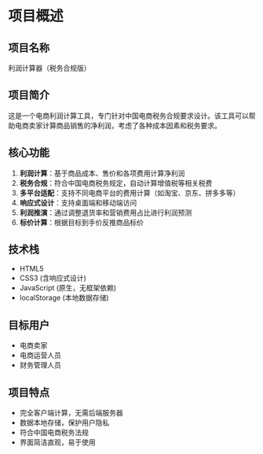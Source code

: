 # 项目概述

## 项目名称
利润计算器（税务合规版）

## 项目简介
这是一个电商利润计算工具，专门针对中国电商税务合规要求设计。该工具可以帮助电商卖家计算商品销售的净利润，考虑了各种成本因素和税务要求。

## 核心功能
1. **利润计算**：基于商品成本、售价和各项费用计算净利润
2. **税务合规**：符合中国电商税务规定，自动计算增值税等相关税费
3. **多平台适配**：支持不同电商平台的费用计算（如淘宝、京东、拼多多等）
4. **响应式设计**：支持桌面端和移动端访问
5. **利润推演**：通过调整退货率和营销费用占比进行利润预测
6. **标价计算**：根据目标到手价反推商品标价

## 技术栈
- HTML5
- CSS3 (含响应式设计)
- JavaScript (原生，无框架依赖)
- localStorage (本地数据存储)

## 目标用户
- 电商卖家
- 电商运营人员
- 财务管理人员

## 项目特点
- 完全客户端计算，无需后端服务器
- 数据本地存储，保护用户隐私
- 符合中国电商税务法规
- 界面简洁直观，易于使用